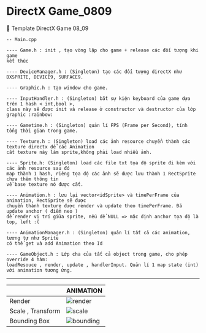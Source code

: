 # DirectX Game_0809
:rainbow: Template DirectX Game 08_09

```
-- Main.cpp 

---- Game.h : init , tạo vòng lặp cho game + release các đối tượng khi game
kết thúc

---- DeviceManager.h : (Singleton) tạo các đối tượng directX như DXSPRITE, DEVICE9, SURFACE9.

---- Graphic.h : tạo window cho game.

---- InputHandler.h : (Singleton) bắt sự kiện keyboard của game dựa trên 1 hash < int,bool >,  
class này sẽ được init và release ở constructor và destructor của lớp graphic :rainbow: 

---- Gametime.h : (Singleton) quản lí FPS (Frame per Second), tính tổng thời gian trong game.

---- Texture.h : (Singleton) load các ảnh resource chuyển thành các texture directx để các Animation 
cắt texture này làm sprite,không phải load nhiều ảnh.

---- Sprite.h: (Singleton) load các file txt tọa độ sprite đi kèm với các ảnh resource sau đó  
map thành 1 hash, riêng tọa độ các ảnh sẽ được lưu thành 1 RectSprite chưa thêm thông tin
về base texture nó được cắt.

---- Animation.h : lưu lại vector<idSprite> và timePerFrame của animation, RectSprite sẽ được 
chuyển thành texture được render và update theo timePerFrame. Đã update anchor ( điểm neo ) 
để render vị trí giữa sprite, nếu để NULL => mặc định anchor tọa độ là  top, left :(

---- AnimationManager.h : (Singleton) quản lí tất cả các animation, tương tự như Sprite  
có thể get và add Animation theo Id

---- GameObject.h : Lớp cha của tất cả object trong game, cho phép override 4 hàm: 
loadResouce , render, update , handlerInput. Quản lí 1 map state (int) với animation tương ứng.

```
---

|                               |ANIMATION                    |
|-------------------------------|-----------------------------|
|Render            |![render](https://user-images.githubusercontent.com/26876671/65209490-82886c00-dac2-11e9-8d05-cc4414680ca7.gif)|
|Scale , Transform |![scale](https://user-images.githubusercontent.com/26876671/65165855-c733e900-da69-11e9-9b57-3346dda9b7c1.gif)|
|Bounding Box | ![bounding](https://user-images.githubusercontent.com/26876671/65273505-7ac0da00-db4b-11e9-9eca-0e4eccdc2401.gif)|
